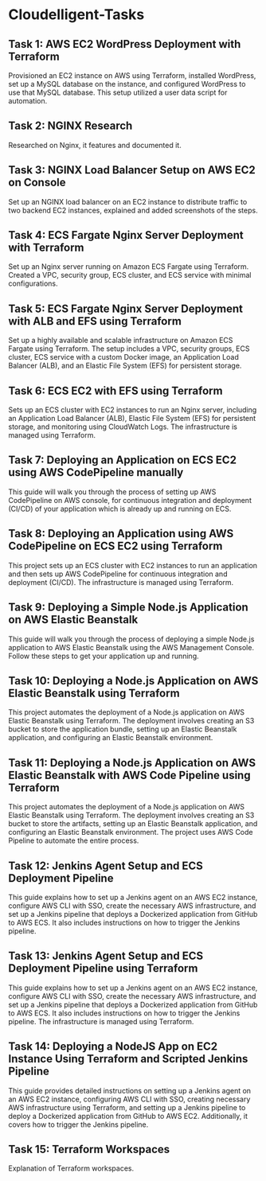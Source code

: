 # Cloudelligent-Tasks

## Task 1: AWS EC2 WordPress Deployment with Terraform
Provisioned an EC2 instance on AWS using Terraform, installed WordPress, set up a MySQL database on the instance, and configured WordPress to use that MySQL database. This setup utilized a user data script for automation.

## Task 2: NGINX Research
Researched on Nginx, it features and documented it.

## Task 3: NGINX Load Balancer Setup on AWS EC2 on Console

Set up an NGINX load balancer on an EC2 instance to distribute traffic to two backend EC2 instances, explained and added screenshots of the steps.

## Task 4: ECS Fargate Nginx Server Deployment with Terraform
Set up an Nginx server running on Amazon ECS Fargate using Terraform. Created a VPC, security group, ECS cluster, and ECS service with minimal configurations.

## Task 5: ECS Fargate Nginx Server Deployment with ALB and EFS using Terraform
Set up a highly available and scalable infrastructure on Amazon ECS Fargate using Terraform. The setup includes a VPC, security groups, ECS cluster, ECS service with a custom Docker image, an Application Load Balancer (ALB), and an Elastic File System (EFS) for persistent storage.

## Task 6: ECS EC2 with EFS using Terraform
Sets up an ECS cluster with EC2 instances to run an Nginx server, including an Application Load Balancer (ALB), Elastic File System (EFS) for persistent storage, and monitoring using CloudWatch Logs. The infrastructure is managed using Terraform.

## Task 7: Deploying an Application on ECS EC2 using AWS CodePipeline manually 
This guide will walk you through the process of setting up AWS CodePipeline on AWS console, for continuous integration and deployment (CI/CD) of your application which is already up and running on ECS. 

## Task 8: Deploying an Application using AWS CodePipeline on ECS EC2 using Terraform
This project sets up an ECS cluster with EC2 instances to run an application and then sets up AWS CodePipeline for continuous integration and deployment (CI/CD). The infrastructure is managed using Terraform.

## Task 9: Deploying a Simple Node.js Application on AWS Elastic Beanstalk
This guide will walk you through the process of deploying a simple Node.js application to AWS Elastic Beanstalk using the AWS Management Console. Follow these steps to get your application up and running.

## Task 10: Deploying a Node.js Application on AWS Elastic Beanstalk using Terraform
This project automates the deployment of a Node.js application on AWS Elastic Beanstalk using Terraform. The deployment involves creating an S3 bucket to store the application bundle, setting up an Elastic Beanstalk application, and configuring an Elastic Beanstalk environment.

## Task 11: Deploying a Node.js Application on AWS Elastic Beanstalk with AWS Code Pipeline using Terraform
This project automates the deployment of a Node.js application on AWS Elastic Beanstalk using Terraform. The deployment involves creating an S3 bucket to store the artifacts, setting up an Elastic Beanstalk application, and configuring an Elastic Beanstalk environment. The project uses AWS Code Pipeline to automate the entire process.

## Task 12: Jenkins Agent Setup and ECS Deployment Pipeline
This guide explains how to set up a Jenkins agent on an AWS EC2 instance, configure AWS CLI with SSO, create the necessary AWS infrastructure, and set up a Jenkins pipeline that deploys a Dockerized application from GitHub to AWS ECS. It also includes instructions on how to trigger the Jenkins pipeline.

## Task 13: Jenkins Agent Setup and ECS Deployment Pipeline using Terraform
This guide explains how to set up a Jenkins agent on an AWS EC2 instance, configure AWS CLI with SSO, create the necessary AWS infrastructure, and set up a Jenkins pipeline that deploys a Dockerized application from GitHub to AWS ECS. It also includes instructions on how to trigger the Jenkins pipeline. The infrastructure is managed using Terraform.

## Task 14: Deploying a NodeJS App on EC2 Instance Using Terraform and Scripted Jenkins Pipeline
This guide provides detailed instructions on setting up a Jenkins agent on an AWS EC2 instance, configuring AWS CLI with SSO, creating necessary AWS infrastructure using Terraform, and setting up a Jenkins pipeline to deploy a Dockerized application from GitHub to AWS EC2. Additionally, it covers how to trigger the Jenkins pipeline.

## Task 15: Terraform Workspaces
Explanation of Terraform workspaces.
